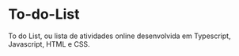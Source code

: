 # To-do-List
To do List, ou lista de atividades online desenvolvida em Typescript, Javascript, HTML e CSS.
